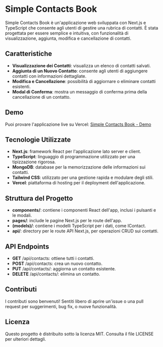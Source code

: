 # Simple Contacts Book

Simple Contacts Book è un'applicazione web sviluppata con Next.js e TypeScript che consente agli utenti di gestire una rubrica di contatti. È stata progettata per essere semplice e intuitiva, con funzionalità di visualizzazione, aggiunta, modifica e cancellazione di contatti.

## Caratteristiche

- **Visualizzazione dei Contatti**: visualizza un elenco di contatti salvati.
- **Aggiunta di un Nuovo Contatto**: consente agli utenti di aggiungere contatti con informazioni dettagliate.
- **Modifica e Cancellazione**: possibilità di aggiornare o eliminare contatti esistenti.
- **Modal di Conferma**: mostra un messaggio di conferma prima della cancellazione di un contatto.

## Demo

Puoi provare l'applicazione live su Vercel:
[Simple Contacts Book - Demo](https://simple-contacts-book.vercel.app/)

## Tecnologie Utilizzate

- **Next.js**: framework React per l'applicazione lato server e client.
- **TypeScript**: linguaggio di programmazione utilizzato per una tipizzazione rigorosa.
- **MongoDB**: database per la memorizzazione delle informazioni sui contatti.
- **Tailwind CSS**: utilizzato per una gestione rapida e modulare degli stili.
- **Vercel**: piattaforma di hosting per il deployment dell'applicazione.

## Struttura del Progetto

- **components/**: contiene i componenti React dell'app, inclusi i pulsanti e le modali.
- **pages/**: include le pagine Next.js per le route dell'app.
- **(models)/**: contiene i modelli TypeScript per i dati, come IContact.
- **api/**: directory per le route API Next.js, per operazioni CRUD sui contatti.

## API Endpoints

- **GET** /api/contacts: ottiene tutti i contatti.
- **POST** /api/contacts: crea un nuovo contatto.
- **PUT** /api/contacts/: aggiorna un contatto esistente.
- **DELETE** /api/contacts/: elimina un contatto.

## Contributi

I contributi sono benvenuti! Sentiti libero di aprire un'issue o una pull request per suggerimenti, bug fix, o nuove funzionalità.

## Licenza

Questo progetto è distribuito sotto la licenza MIT. Consulta il file LICENSE per ulteriori dettagli.
